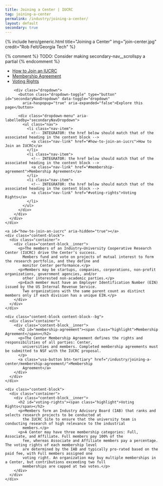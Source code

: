 ```yaml
---
title: Joining a Center | IUCRC
tag: joining-a-center
permalink: /industry/joining-a-center/
layout: default
secondary: true
---
```


{% include hero/generic.html title="Joining a Center" img="join-center.jpg" credit="Rob Felt/Georgia Tech" %}

  <div class="stickybits-wrapper">
    <div class="secondary-nav" style="position: sticky;">
      <div class="container">
        {% comment %}
          TODO: Consider making secondary-nav__scrollspy a partial
        {% endcomment %}
        <div class="secondary-nav__scrollspy">
          <ul class="nav">
            <li class="nav-item">
              <!-- INTEGRATOR: the href below should match that of the associated heading in the content block -->
              <a class="nav-link" href="#how-to-join-an-iucrc">How to Join an IUCRC</a>
            </li>
            <li class="nav-item">
              <!-- INTEGRATOR: the href below should match that of the associated heading in the content block -->
              <a class="nav-link" href="#membership-agreement">Membership Agreement</a>
            </li>
            <li class="nav-item">
              <!-- INTEGRATOR: the href below should match that of the associated heading in the content block -->
              <a class="nav-link" href="#voting-rights">Voting Rights</a>
            </li>
          </ul>
        </div>

        <div class="dropdown">
          <button class="dropdown-toggle" type="button" id="secondaryNavDropdown" data-toggle="dropdown"
            aria-haspopup="true" aria-expanded="false">Explore this page</button>

          <div class="dropdown-menu" aria-labelledby="secondaryNavDropdown">
            <ul class="nav">
              <li class="nav-item">
                <!-- INTEGRATOR: the href below should match that of the associated heading in the content block -->
                <a class="nav-link" href="#how-to-join-an-iucrc">How to Join an IUCRC</a>
              </li>
              <li class="nav-item">
                <!-- INTEGRATOR: the href below should match that of the associated heading in the content block -->
                <a class="nav-link" href="#membership-agreement">Membership Agreement</a>
              </li>
              <li class="nav-item">
                <!-- INTEGRATOR: the href below should match that of the associated heading in the content block -->
                <a class="nav-link" href="#voting-rights">Voting Rights</a>
              </li>
            </ul>
          </div>
        </div>
      </div>
    </div>

    <a id="how-to-join-an-iucrc" aria-hidden="true"></a>
    <div class="content-block">
      <div class="container">
        <div class="content-block__inner">
          <p>The members of an Industry–University Cooperative Research Center (IUCRC) drive the Center’s success.
            Members fund and vote on projects of mutual interest to form the research portfolio, and they define and
            monitor Center performance.</p>
          <p>Members may be startups, companies, corporations, non-profit organizations, government agencies, and/or
            other interested non-academic parties.</p>
          <p>Each member must have an Employer Identification Number (EIN) issued by the US Internal Revenue Service.
            Two organizations with the same parent count as distinct members only if each division has a unique EIN.</p>
        </div>
      </div>
    </div>
   
    <div class="content-block content-block--bg">
      <div class="container">
        <div class="content-block__inner">
          <h2 id="membership-agreement"><span class="highlight">Membership Agreement</span></h2>
          <p>The Center Membership Agreement defines the rights and responsibilities of all parties: Center,
            universities and members. Completed membership agreements must be submitted to NSF with the IUCRC proposal.
          </p>
          <a class="usa-button btn-tertiary" href="/industry/joining-a-center/membership-agreement/">Membership
            Agreement</a>
        </div>
      </div>
    </div>

    <div class="content-block">
      <div class="container">
        <div class="content-block__inner">
          <h2 id="voting-rights"><span class="highlight">Voting Rights</span></h2>
          <p>Members form an Industry Advisory Board (IAB) that ranks and selects research projects to be conducted at
            the IUCRC Site to ensure that the university team is conducting research of high relevance to the industrial
            members.</p>
          <p>A Center may have three membership categories: Full, Associate, and Affiliate. Full members pay 100% of the
            fee, whereas Associate and Affiliate members pay a percentage. The voting rights of each membership level
            are determined by the IAB and typically pro-rated based on the paid fee, with Full members assigned one
            voting right. An organization may buy multiple memberships in a Center, but contributions exceeding two full
            memberships are capped at two votes.</p>
        </div>
      </div>
    </div>